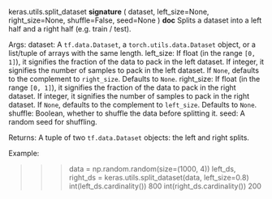 keras.utils.split_dataset
__signature__
(
  dataset,
  left_size=None,
  right_size=None,
  shuffle=False,
  seed=None
)
__doc__
Splits a dataset into a left half and a right half (e.g. train / test).

Args:
    dataset:
        A `tf.data.Dataset`, a `torch.utils.data.Dataset` object,
        or a list/tuple of arrays with the same length.
    left_size: If float (in the range `[0, 1]`), it signifies
        the fraction of the data to pack in the left dataset. If integer, it
        signifies the number of samples to pack in the left dataset. If
        `None`, defaults to the complement to `right_size`.
        Defaults to `None`.
    right_size: If float (in the range `[0, 1]`), it signifies
        the fraction of the data to pack in the right dataset.
        If integer, it signifies the number of samples to pack
        in the right dataset.
        If `None`, defaults to the complement to `left_size`.
        Defaults to `None`.
    shuffle: Boolean, whether to shuffle the data before splitting it.
    seed: A random seed for shuffling.

Returns:
    A tuple of two `tf.data.Dataset` objects:
    the left and right splits.

Example:

>>> data = np.random.random(size=(1000, 4))
>>> left_ds, right_ds = keras.utils.split_dataset(data, left_size=0.8)
>>> int(left_ds.cardinality())
800
>>> int(right_ds.cardinality())
200
